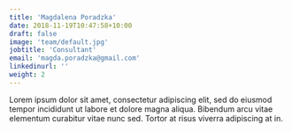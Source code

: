 ```yaml
---
title: 'Magdalena Poradzka'
date: 2018-11-19T10:47:58+10:00
draft: false
image: 'team/default.jpg'
jobtitle: 'Consultant'
email: 'magda.poradzka@gmail.com'
linkedinurl: ''
weight: 2
---
```


Lorem ipsum dolor sit amet, consectetur adipiscing elit, sed do eiusmod tempor incididunt ut labore et dolore magna aliqua. Bibendum arcu vitae elementum curabitur vitae nunc sed. Tortor at risus viverra adipiscing at in.
